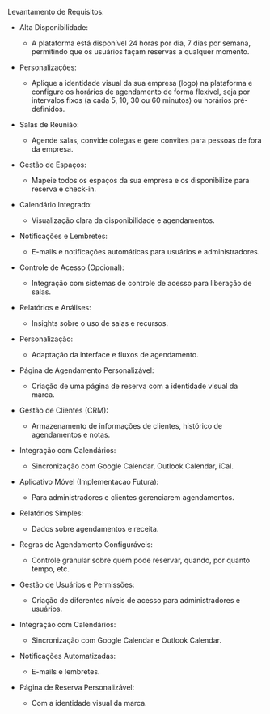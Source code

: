 Levantamento de Requisitos:

- Alta Disponibilidade:

  - A plataforma está disponível 24 horas por dia, 7 dias por semana, permitindo que os usuários façam reservas a qualquer momento.

- Personalizações:

  - Aplique a identidade visual da sua empresa (logo) na plataforma e configure os horários de agendamento de forma flexível, seja por intervalos fixos (a cada 5, 10, 30 ou 60 minutos) ou horários pré-definidos.

- Salas de Reunião:

  - Agende salas, convide colegas e gere convites para pessoas de fora da empresa.

- Gestão de Espaços:

  - Mapeie todos os espaços da sua empresa e os disponibilize para reserva e check-in.

- Calendário Integrado:

  - Visualização clara da disponibilidade e agendamentos.

- Notificações e Lembretes:

  - E-mails e notificações automáticas para usuários e administradores.

- Controle de Acesso (Opcional):

  - Integração com sistemas de controle de acesso para liberação de salas.

- Relatórios e Análises:

  - Insights sobre o uso de salas e recursos.

- Personalização:

  - Adaptação da interface e fluxos de agendamento.

- Página de Agendamento Personalizável:

  - Criação de uma página de reserva com a identidade visual da marca.

- Gestão de Clientes (CRM):

  - Armazenamento de informações de clientes, histórico de agendamentos e notas.

- Integração com Calendários:

  - Sincronização com Google Calendar, Outlook Calendar, iCal.

- Aplicativo Móvel (Implementacao Futura):

  - Para administradores e clientes gerenciarem agendamentos.

- Relatórios Simples:

  - Dados sobre agendamentos e receita.

- Regras de Agendamento Configuráveis:

  - Controle granular sobre quem pode reservar, quando, por quanto tempo, etc.

- Gestão de Usuários e Permissões:

  - Criação de diferentes níveis de acesso para administradores e usuários.

- Integração com Calendários:

  - Sincronização com Google Calendar e Outlook Calendar.

- Notificações Automatizadas:

  - E-mails e lembretes.

- Página de Reserva Personalizável:
  - Com a identidade visual da marca.
